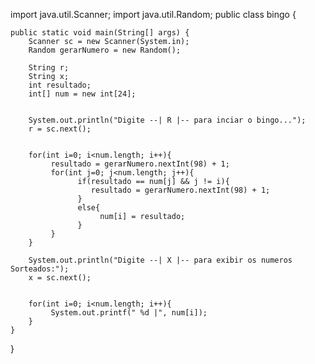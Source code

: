 import java.util.Scanner;
import java.util.Random;
public class bingo {

	public static void main(String[] args) {
		Scanner sc = new Scanner(System.in);
		Random gerarNumero = new Random();
		
		String r;
		String x;
		int resultado;
        int[] num = new int[24];
        

        System.out.println("Digite --| R |-- para inciar o bingo...");
        r = sc.next();
        
      
        for(int i=0; i<num.length; i++){
             resultado = gerarNumero.nextInt(98) + 1;
             for(int j=0; j<num.length; j++){
                   if(resultado == num[j] && j != i){
                      resultado = gerarNumero.nextInt(98) + 1;
                   }
                   else{
                        num[i] = resultado;
                   }
             }
        }
        
        System.out.println("Digite --| X |-- para exibir os numeros Sorteados:");
        x = sc.next();
        
        
        for(int i=0; i<num.length; i++){
        	 System.out.printf(" %d |", num[i]);
        }
	}
}
